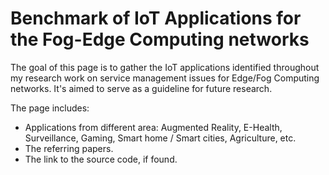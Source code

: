 # Benchmark of IoT Applications for the Fog-Edge Computing networks



The goal of this page is to gather the IoT applications identified throughout my research work on service management issues for Edge/Fog Computing networks. It's aimed to serve as a guideline for future research.


The page includes:
  - Applications from different area: Augmented Reality, E-Health, Surveillance, Gaming, Smart home / Smart cities, Agriculture, etc.
  - The referring papers.
  - The link to the source code, if found.

